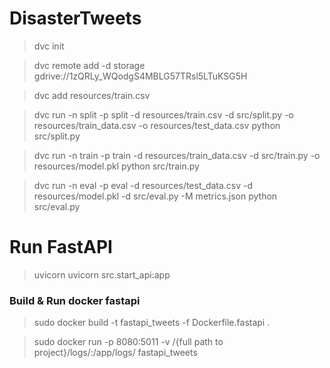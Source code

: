  # DisasterTweets

> dvc init

> dvc remote add -d storage gdrive://1zQRLy_WQodgS4MBLG57TRsl5LTuKSG5H

> dvc add resources/train.csv
 
 
> dvc run -n split -p split -d resources/train.csv -d src/split.py -o resources/train_data.csv -o resources/test_data.csv python src/split.py

> dvc run -n train -p train -d resources/train_data.csv -d src/train.py -o resources/model.pkl python src/train.py

> dvc run -n eval -p eval -d resources/test_data.csv -d resources/model.pkl -d src/eval.py -M metrics.json python src/eval.py


# Run FastAPI

> uvicorn uvicorn src.start_api:app


### Build & Run docker fastapi
> sudo docker build -t fastapi_tweets -f Dockerfile.fastapi .

> sudo docker run -p 8080:5011 -v /{full path to project}/logs/:/app/logs/ fastapi_tweets

